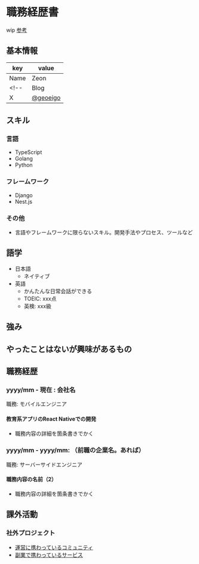 # 職務経歴書

wip
[参考](https://github.com/okohs/Curriculum-Vitae)

## 基本情報

|key|value|
|---|-----|
|Name|Zeon|
<!-- |Blog|[ブログ](ブログがあれば)| -->
|X|[@geoeigo](https://twitter.com/geoeigo)|

## スキル

### 言語

- TypeScript
- Golang
- Python

### フレームワーク

- Django
- Nest.js

### その他

- 言語やフレームワークに限らないスキル。開発手法やプロセス、ツールなど

## 語学

- 日本語
  - ネイティブ
- 英語
  - かんたんな日常会話ができる
  - TOEIC: xxx点
  - 英検: xxx級

## 強み

## やったことはないが興味があるもの

## 職務経歴

### yyyy/mm - 現在 : 会社名

職務: モバイルエンジニア

#### 教育系アプリのReact Nativeでの開発

- 職務内容の詳細を箇条書きでかく

### yyyy/mm - yyyy/mm: （前職の企業名。あれば）

職務: サーバーサイドエンジニア

#### 職務内容の名前（2）

- 職務内容の詳細を箇条書きでかく

## 課外活動

### 社外プロジェクト

- [運営に携わっているコミュニティ](そのコミュニティのconnpassやカンファレンスページのリンクとか)
- [副業で携わっているサービス](そのサービスのランディングページのリンクとか)

<!-- ### 過去の登壇資料

- [Speaker Deck](Speaker Deckの自分の資料のページとか) -->

<!-- ### 受賞歴

- [イベント名と受賞した賞](イベントのランディングページのリンクや、結果がわかる記事など) -->

<!-- ### 執筆歴 -->

<!-- - [書籍の名前](Amazonのリンクとか) -->
<!-- - [Zenn](Zennの自分のプロフィールのリンクとか) -->
<!-- - [ネットメディアの記事](記事のリンクとか) -->
<!-- - [SoftwareDesignやWEB+DBのこの月の特集](その月のアーカイブのリンクとか) -->
<!-- - [技術系同人誌](boothのリンクとか自分のサイトの紹介リンクとか) -->
